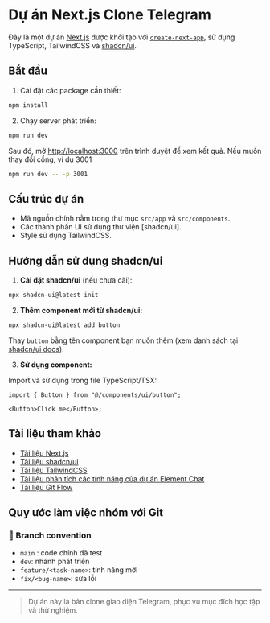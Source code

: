 # Dự án Next.js Clone Telegram

Đây là một dự án [Next.js](https://nextjs.org) được khởi tạo với [`create-next-app`](https://nextjs.org/docs/app/api-reference/cli/create-next-app), sử dụng TypeScript, TailwindCSS và [shadcn/ui](https://ui.shadcn.com/).

## Bắt đầu

1. Cài đặt các package cần thiết:

```bash
npm install
```

2. Chạy server phát triển:

```bash
npm run dev
```

Sau đó, mở [http://localhost:3000](http://localhost:3000) trên trình duyệt để xem kết quả.
Nếu muồn thay đổi cổng, ví dụ 3001
```bash
npm run dev -- -p 3001
```

## Cấu trúc dự án

- Mã nguồn chính nằm trong thư mục `src/app` và `src/components`.
- Các thành phần UI sử dụng thư viện [shadcn/ui].
- Style sử dụng TailwindCSS.

## Hướng dẫn sử dụng shadcn/ui

1. **Cài đặt shadcn/ui** (nếu chưa cài):

```bash
npx shadcn-ui@latest init
```

2. **Thêm component mới từ shadcn/ui:**

```bash
npx shadcn-ui@latest add button
```

Thay `button` bằng tên component bạn muốn thêm (xem danh sách tại [shadcn/ui docs](https://ui.shadcn.com/docs/components)).

3. **Sử dụng component:**

Import và sử dụng trong file TypeScript/TSX:

```tsx
import { Button } from "@/components/ui/button";

<Button>Click me</Button>;
```

## Tài liệu tham khảo

- [Tài liệu Next.js](https://nextjs.org/docs)
- [Tài liệu shadcn/ui](https://ui.shadcn.com/docs)
- [Tài liệu TailwindCSS](https://tailwindcss.com/docs)
- [Tài liệu phân tích các tính năng của dự án Element Chat](https://drive.google.com/drive/folders/1xodlx8dTJq2qSz5V4V6jhOi9qzVmQmNz?usp=sharing)
- [Tài liệu Git Flow](https://docs.google.com/document/d/1uxeyBp04b6oOXwip6zDV41C53XpnqSc-/edit#heading=h.6jm5b2gvho41)

## Quy ước làm việc nhóm với Git
### 🔹 Branch convention
- `main` : code chính đã test
- `dev`: nhánh phát triển
- `feature/<task-name>`: tính năng mới
- `fix/<bug-name>`: sửa lỗi

---

> Dự án này là bản clone giao diện Telegram, phục vụ mục đích học tập và thử nghiệm.
